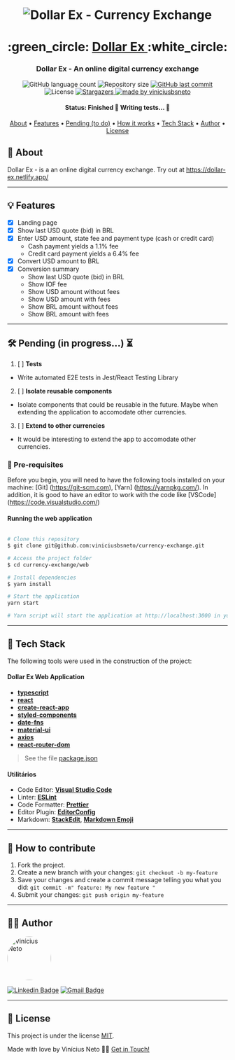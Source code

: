 

<h1 align="center">
    <img alt="Dollar Ex - Currency Exchange" title="#Dollar Ex - Currency Exchange" src="https://i.imgur.com/Q22YlI9.png" />
</h1>

<h1 align="center">
   :green_circle: <a href="#"> Dollar Ex </a> :white_circle:
</h1>

<h3 align="center">
    Dollar Ex - An online digital currency exchange
</h3>

<p align="center">
  <img alt="GitHub language count" src="https://img.shields.io/github/languages/count/viniciusbsneto/currency-exchange?color=green">

  <img alt="Repository size" src="https://img.shields.io/github/repo-size/viniciusbsneto/currency-exchange">
  
  <a href="https://github.com/viniciusbsneto/currency-exchange/commits/master">
    <img alt="GitHub last commit" src="https://img.shields.io/github/last-commit/viniciusbsneto/currency-exchange">
  </a>
    
   <img alt="License" src="https://img.shields.io/badge/license-MIT-green">
   <a href="https://github.com/viniciusbsneto/currency-exchange/stargazers">
    <img alt="Stargazers" src="https://img.shields.io/github/stars/viniciusbsneto/currency-exchange?style=social">
  </a>

  <a href="https://github.com/viniciusbsneto">
    <img alt="made by viniciusbsneto" src="https://img.shields.io/badge/-viniciusbsneto-green">
  </a>
</p>


<h4 align="center"> 
	 Status: Finished 🚧 Writing tests... 🚧
</h4>

<p align="center">
 <a href="#about">About</a> •
 <a href="#features">Features</a> •
 <a href="#pending-to-do">Pending (to do)</a> •
 <a href="#how-it-works">How it works</a> • 
 <a href="#tech-stack">Tech Stack</a> •  
 <a href="#author">Author</a> • 
 <a href="#user-content-license">License</a>
</p>


## :speech_balloon: About

Dollar Ex - is a an online digital currency exchange.
Try out at https://dollar-ex.netlify.app/

---
## :bulb: Features

- [x] Landing page
- [x] Show last USD quote (bid) in BRL
- [x] Enter USD amount, state fee and payment type (cash or credit card)
  - Cash payment yields a 1.1% fee
  - Credit card payment yields a 6.4% fee
- [x] Convert USD amount to BRL
- [x] Conversion summary
  - Show last USD quote (bid) in BRL
  - Show IOF fee
  - Show USD amount without fees
  - Show USD amount with fees
  - Show BRL amount without fees
  - Show BRL amount with fees

---

## :hammer_and_wrench: Pending (in progress...) :hourglass_flowing_sand:
1. [ ] **Tests**
  - Write automated E2E tests in Jest/React Testing Library
2. [ ] **Isolate reusable components**
  - Isolate components that could be reusable in the future. Maybe when extending the application to accomodate other currencies.
3. [ ] **Extend to other currencies**
  - It would be interesting to extend the app to accomodate other currencies.

### :pushpin: Pre-requisites

Before you begin, you will need to have the following tools installed on your machine:
[Git] (https://git-scm.com), [Yarn] (https://yarnpkg.com/).
In addition, it is good to have an editor to work with the code like [VSCode] (https://code.visualstudio.com/)

#### Running the web application

```bash

# Clone this repository
$ git clone git@github.com:viniciusbsneto/currency-exchange.git

# Access the project folder
$ cd currency-exchange/web

# Install dependencies
$ yarn install

# Start the application
yarn start

# Yarn script will start the application at http://localhost:3000 in your default web browser

```

---

## :toolbox: Tech Stack

The following tools were used in the construction of the project:

#### [](https://github.com/viniciusbsneto/currency-exchange#currency-exchange-web-application)**Dollar Ex Web Application**

-   **[typescript](https://www.typescriptlang.org/)**
-   **[react](https://en.reactjs.org/)**
-   **[create-react-app](https://create-react-app.dev/)**
-   **[styled-components](https://styled-components.com/)**
-   **[date-fns](https://date-fns.org/)**
-   **[material-ui](https://material-ui.com/)**
-   **[axios](https://github.com/axios/axios)**
-   **[react-router-dom](https://reactrouter.com/)**

> See the file  [package.json](https://github.com/viniciusbsneto/currency-exchange/blob/master/package.json)

#### [](https://github.com/viniciusbsneto/currency-exchange#utilit%C3%A1rios)**Utilitários**

-   Code Editor:  **[Visual Studio Code](https://code.visualstudio.com/)**
-   Linter:  **[ESLint](https://eslint.org/)**
-   Code Formatter:  **[Prettier](https://prettier.io/)**
-   Editor Plugin:  **[EditorConfig](https://editorconfig.org/)**
-   Markdown:  **[StackEdit](https://stackedit.io/)**,  **[Markdown Emoji](https://gist.github.com/rxaviers/7360908)**


---

## :handshake: How to contribute

1. Fork the project.
2. Create a new branch with your changes: `git checkout -b my-feature`
3. Save your changes and create a commit message telling you what you did: `git commit -m" feature: My new feature "`
4. Submit your changes: `git push origin my-feature`

---

## :technologist: Author

 <img style="border-radius: 50%;" src="https://avatars1.githubusercontent.com/u/17788722?v=4" width="100px;" alt="Vinícius Neto"/> 
 <br />

[![Linkedin Badge](https://img.shields.io/badge/-Vinícius%20Neto-blue?style=flat-square&logo=Linkedin&logoColor=white&link=https://www.linkedin.com/in/vinicius-neto/)](https://www.linkedin.com/in/vinicius-neto/) 
[![Gmail Badge](https://img.shields.io/badge/-viniciusbsneto@gmail.com-c14438?style=flat-square&logo=Gmail&logoColor=white&link=mailto:viniciusbsneto@gmail.com)](mailto:viniciusbsneto@gmail.com)

---

## :memo: License

This project is under the license [MIT](./LICENSE).

Made with love by Vinícius Neto 👋🏽 [Get in Touch!](Https://www.linkedin.com/in/vinicius-neto/)
